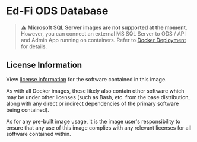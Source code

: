 # Ed-Fi ODS Database

> :warning: **Microsoft SQL Server images are not supported at the moment.** However, you can connect an external MS SQL Server to ODS / API and Admin App running on containers. Refer to [Docker Deployment](https://techdocs.ed-fi.org/display/EDFITOOLS/Docker+Deployment) for details.

## License Information
View [license information](https://github.com/Ed-Fi-Alliance-OSS/Ed-Fi-ODS-Docker/blob/main/LICENSE) for the software contained in this image.

As with all Docker images, these likely also contain other software which may be under other licenses (such as Bash, etc. from the base distribution, along with any direct or indirect dependencies of the primary software being contained).

As for any pre-built image usage, it is the image user's responsibility to ensure that any use of this image complies with any relevant licenses for all software contained within.